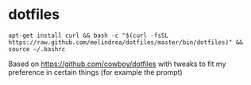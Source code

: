 dotfiles
========

`apt-get install curl && bash -c "$(curl -fsSL https://raw.github.com/melindrea/dotfiles/master/bin/dotfiles)" && source ~/.bashrc`

Based on https://github.com/cowboy/dotfiles with tweaks to fit my preference in certain things (for example the prompt)
